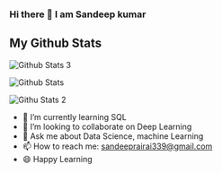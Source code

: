 ### Hi there 👋  I am Sandeep kumar

<!--
**sandeeprairai/sandeeprairai** is a ✨ _special_ ✨ repository because its `README.md` (this file) appears on your GitHub profile.

Here are some ideas to get you started:

- 🔭 I’m currently working on ...
- 🌱 I’m currently learning ...
- 👯 I’m looking to collaborate on ...
- 🤔 I’m looking for help with ...
- 💬 Ask me about ...
- 📫 How to reach me: ...
- 😄 Pronouns: ...
- ⚡ Fun fact: ...
-->
## My Github Stats

![Github Stats 3](https://github-readme-stats.vercel.app/api?username=sandeeprairai)

![Github Stats](https://github-readme-streak-stats.herokuapp.com/?user=sandeeprairai)

![Githu Stats 2](https://github-readme-stats.vercel.app/api/top-langs/?username=sandeeprairai)



- 🌱 I’m currently learning SQL
- 👯 I’m looking to collaborate on Deep Learning
- 💬 Ask me about Data Science, machine  Learning
- 📫 How to reach me: sandeeprairai339@gmail.com
- :smile: Happy Learning
